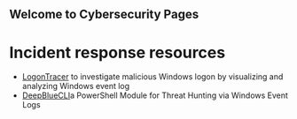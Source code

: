 ## Welcome to Cybersecurity Pages

# Incident response resources
- [LogonTracer](https://github.com/JPCERTCC/LogonTracer) to investigate malicious Windows logon by visualizing and analyzing Windows event log
- [DeepBlueCLI](https://github.com/sans-blue-team/DeepBlueCLI)a PowerShell Module for Threat Hunting via Windows Event Logs
